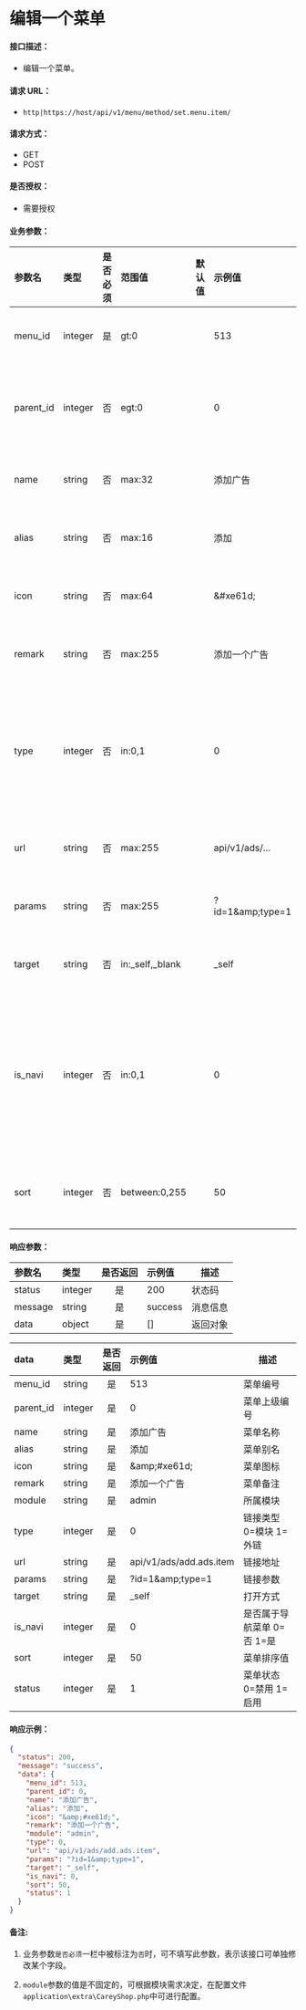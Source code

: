# 编辑一个菜单

#### 接口描述：
- 编辑一个菜单。

#### 请求 URL：
- `http|https://host/api/v1/menu/method/set.menu.item/`

#### 请求方式：
- GET
- POST

#### 是否授权：
- 需要授权

#### 业务参数：
|参数名|类型|是否必须|范围值|默认值|示例值|描述|
|:----|:---|:---:|:-----|:-----|:-----|-----|
|menu_id |integer |是 |gt:0 | |513 |菜单编号 |
|parent_id |integer |否 |egt:0 | |0 |菜单上级编号 |
|name |string |否 |max:32 | |添加广告 |菜单名称 |
|alias |string |否 |max:16 | |添加 |菜单别名 |
|icon |string |否 |max:64 | |&amp;#xe61d; |菜单图标 |
|remark |string |否 |max:255 | |添加一个广告 |菜单备注 |
|type |integer |否 |in:0,1 | |0 |链接类型 0=模块 1=外链 |
|url |string |否 |max:255 | |api/v1/ads/... |链接地址 |
|params |string |否 |max:255 | |?id=1&amp;amp;type=1 |链接参数 |
|target |string |否 |in:&#95;self,&#95;blank | |&#95;self |打开方式 |
|is_navi |integer |否 |in:0,1 | |0 |是否属于导航菜单 0=否 1=是 |
|sort |integer |否 |between:0,255 | |50 |菜单排序值 |

#### 响应参数：
|参数名|类型|是否返回|示例值|描述|
|:-----|:-----|:---:|:-----|-----|
|status |integer |是 |200 |状态码 |
|message |string |是 |success |消息信息 |
|data |object |是 |[] |返回对象 |

|data|类型|是否返回|示例值|描述|
|:-----|:-----|:---:|:-----|-----|
|menu_id |string |是 |513 |菜单编号 |
|parent_id |integer |是 |0 |菜单上级编号 |
|name |string |是 |添加广告 |菜单名称 |
|alias |string |是 |添加 |菜单别名 |
|icon |string |是 |&amp;amp;#xe61d; |菜单图标 |
|remark |string |是 |添加一个广告 |菜单备注 |
|module |string |是 |admin |所属模块 |
|type |integer |是 |0 |链接类型 0=模块 1=外链 |
|url |string |是 |api/v1/ads/add.ads.item |链接地址 |
|params |string |是 |?id=1&amp;amp;type=1 |链接参数 |
|target |string |是 |&#95;self |打开方式 |
|is_navi |integer |是 |0 |是否属于导航菜单 0=否 1=是 |
|sort |integer |是 |50 |菜单排序值 |
|status |integer |是 |1 |菜单状态 0=禁用 1=启用 |

#### 响应示例：
```json
{
  "status": 200,
  "message": "success",
  "data": {
    "menu_id": 513,
    "parent_id": 0,
    "name": "添加广告",
    "alias": "添加",
    "icon": "&amp;#xe61d;",
    "remark": "添加一个广告",
    "module": "admin",
    "type": 0,
    "url": "api/v1/ads/add.ads.item",
    "params": "?id=1&amp;type=1",
    "target": "_self",
    "is_navi": 0,
    "sort": 50,
    "status": 1
  }
}
```

#### 备注:
1. 业务参数`是否必须`一栏中被标注为`否`时，可不填写此参数，表示该接口可单独修改某个字段。

2. `module`参数的值是不固定的，可根据模块需求决定，在配置文件`application\extra\CareyShop.php`中可进行配置。